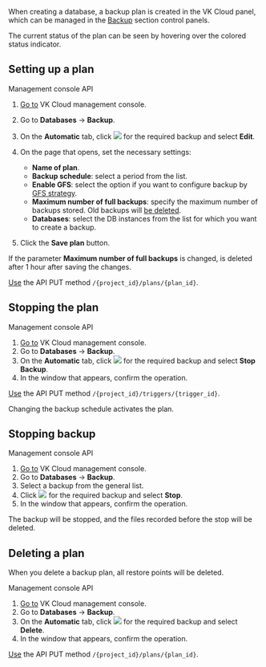 When creating a database, a backup plan is created in the VK Cloud panel, which can be managed in the [Backup](https://msk.cloud.vk.com/app/services/databases/backups/) section control panels.

The current status of the plan can be seen by hovering over the colored status indicator.

## Setting up a plan

<tabs>
<tablist>
<tab>Management console</tab>
<tab>API</tab>
</tablist>
<tabpanel>

1. [Go to](https://msk.cloud.vk.com/app/en/) VK Cloud management console.
1. Go to **Databases** → **Backup**.
1. On the **Automatic** tab, click ![ ](/en/assets/more-icon.svg "inline") for the required backup and select **Edit**.
1. On the page that opens, set the necessary settings:

    - **Name of plan**.
    - **Backup schedule**: select a period from the list.
    - **Enable GFS**: select the option if you want to configure backup by [GFS strategy](/en/storage/backups/concepts/retention-policy/gfs-backup/).
    - **Maximum number of full backups**: specify the maximum number of backups stored. Old backups will [be deleted](/en/storage/backups/concepts/retention-policy/forward-incremental/).
    - **Databases**: select the DB instances from the list for which you want to create a backup.

1. Click the **Save plan** button.

<warn>

If the parameter **Maximum number of full backups** is changed, is deleted after 1 hour after saving the changes.

</warn>

</tabpanel>
<tabpanel>

[Use](/ru/tools-for-using-services/api/backup-api "change-lang") the API PUT method `/{project_id}/plans/{plan_id}`.

</tabpanel>
</tabs>

## Stopping the plan

<tabs>
<tablist>
<tab>Management console</tab>
<tab>API</tab>
</tablist>
<tabpanel>

1. [Go to](https://msk.cloud.vk.com/app/en/) VK Cloud management console.
1. Go to **Databases** → **Backup**.
1. On the **Automatic** tab, click ![ ](/en/assets/more-icon.svg "inline") for the required backup and select **Stop Backup**.
1. In the window that appears, confirm the operation.

</tabpanel>
<tabpanel>

[Use](/ru/tools-for-using-services/api/backup-api "change-lang") the API PUT method `/{project_id}/triggers/{trigger_id}`.

</tabpanel>
</tabs>

<info>

Changing the backup schedule activates the plan.

</info>

## Stopping backup

<tabs>
<tablist>
<tab>Management console</tab>
<tab>API</tab>
</tablist>
<tabpanel>

1. [Go to](https://msk.cloud.vk.com/app/en/) VK Cloud management console.
1. Go to **Databases** → **Backup**.
1. Select a backup from the general list.
1. Click ![ ](/en/assets/more-icon.svg "inline") for the required backup and select **Stop**.
1. In the window that appears, confirm the operation.

The backup will be stopped, and the files recorded before the stop will be deleted.

</tabpanel>
</tabs>

## Deleting a plan

<warn>

When you delete a backup plan, all restore points will be deleted.

</warn>

<tabs>
<tablist>
<tab>Management console</tab>
<tab>API</tab>
</tablist>
<tabpanel>

1. [Go to](https://msk.cloud.vk.com/app/en/) VK Cloud management console.
1. Go to **Databases** → **Backup**.
1. On the **Automatic** tab, click ![ ](/en/assets/more-icon.svg "inline") for the required backup and select **Delete**.
1. In the window that appears, confirm the operation.

</tabpanel>
<tabpanel>

[Use](/ru/tools-for-using-services/api/backup-api "change-lang") the API PUT method `/{project_id}/plans/{plan_id}`.

</tabpanel>
</tabs>

